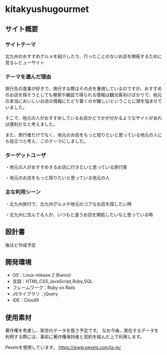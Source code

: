 # kitakyushugourmet


## サイト概要
### サイトテーマ
北九州のおすすめグルメを紹介したり、行ったことのないお店を開拓するために見るレビューサイト


### テーマを選んだ理由
旅行先の食事が好きで、旅行する際はその点を重視しているのですが、おすすめのお店を探そうとしても検索や雑誌で得られる情報は観光客向けばかりで、地元の本当においしいお店の情報にたどり着くのが難しいということに頭を悩ませていました。

そこで、地元の人がおすすめしているお店かどうかが分かるようなサイトがあれば便利だなと考えました。

また、旅行者だけでなく、地元のお店をもっと知りたいと思っている地元の人にも役立つと考え、このテーマにしました。


### ターゲットユーザ
・地元の人がおすすめするお店に行きたいと思っている旅行客

・地元のお店をもっと知りたいと思っている地元の人


### 主な利用シーン
・北九州旅行で、北九州グルメや地元のコアなお店を探したい時

・北九州に住んでる人が、いつもと違うお店を開拓したいなと思っている時


## 設計書
後ほど作成予定


## 開発環境
- OS：Linux release 2 (Karoo)
- 言語：HTML,CSS,JavaScript,Ruby,SQL
- フレームワーク：Ruby on Rails
- JSライブラリ：jQuery
- IDE：Cloud9


## 使用素材
著作権を考慮し、架空のデータを扱う予定です。
なお今後、実在するデータを利用する際には、事前に著作権保持者と契約を結んだ上で利用します。

Pexelsを使用しています。
https://www.pexels.com/ja-jp/